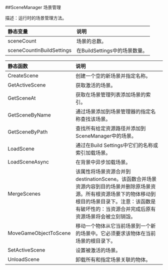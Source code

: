 ##SceneManager 场景管理

描述：运行时的场景管理方法。

|静态变量|说明|
|:--|:--|
|sceneCount|场景的总数。|
|sceneCountInBuildSettings|在BuildSettings中的场景数量。|


|静态函数|说明|
|:--|:--|
|CreateScene|创建一个空的新场景并指定名称。|
|GetActiveScene|获取激活的场景。|
|GetSceneAt|获取在场景管理列表添加场景的索引。|
|GetSceneByName|通过场景添加到场景管理器的指定名称查找该场景。|
|GetSceneByPath|查找所有给定资源路径并添加到SceneManager中的场景。|
|LoadScene|通过在Build Settings中它们的名称或索引加载场景。|
|LoadSceneAsync|在背景中异步加载场景。|
|MergeScenes|该属性将场景资源合并到destinationScene。该函数合并场景资源内容到目的场景并删除原场景资源。所有根资源场景下的物体移动到根目的场景目录下。注意：该函数是有破坏性的：当资源合并完成后原有资源场景将会被立刻销毁。|
|MoveGameObjectToScene|移动一个物体从它当前场景到一个新的场景中。它必须要求该物体在当前场景的根目录下。|
|SetActiveScene|设置被激活的场景。|
|UnloadScene|卸载所有和指定场景关联的物体。|




